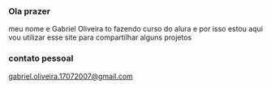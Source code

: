 ### Ola prazer
meu nome e Gabriel Oliveira
to fazendo curso do alura e por isso estou aqui
vou utilizar esse site para compartilhar alguns projetos
### contato pessoal 
gabriel.oliveira.17072007@gmail.com
